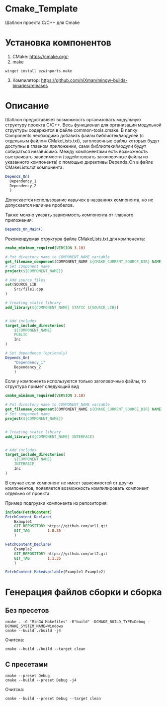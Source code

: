 # Cmake_Template
Шаблон проекта C/C++ для Cmake

# Установка компонентов
1. CMake: https://cmake.org/;
2. make
```
winget install ezwinports.make
```
3. Компилятор: https://github.com/niXman/mingw-builds-binaries/releases

# Описание
Шаблон предоставляет возможность организовать модульную структуру проекта C/C++. Весь функционал для организации модульной структуры содержится в файле common-tools.cmake. В папку Components необходимо добавить файлы библиотек/модулей (с отдельным файлом CMakeLists.txt), заголовочные файлы которых будут доступны в главном приложении, сами библиотеки/модули будут собираться независимо. Между компонентами есть возможность выстраивать зависимости (задействовать заголовочные файлы из указанного компонента) с помощью директивы Depends_On в файле СMakeLists.txt компонента:

```cmake
Depends_On(
  Dependency_1
  Dependency_2
  )
```

Допускается использование кавычек в названиях компонента, но не допускается наличие пробелов.

Также можно указать зависимость компонента от главного приложения:

```cmake
Depends_On_Main()
```

Рекомендуемая структура файла CMakeLists.txt для компонента:

```cmake
cmake_minimum_required(VERSION 3.10)

# Put directory name to COMPONENT_NAME variable
get_filename_component(COMPONENT_NAME ${CMAKE_CURRENT_SOURCE_DIR} NAME)
# Set component name
project(${COMPONENT_NAME})

# Add source files
set(SOURCE_LIB 
    Src/file1.cpp
)

# Creating static library
add_library(${COMPONENT_NAME} STATIC ${SOURCE_LIB})


# Add includes
target_include_directories(
    ${COMPONENT_NAME}
    PUBLIC 
    Inc
)

# Set dependence (optionaly)
Depends_On(
    "Dependency_1"
    Dependency_2
    )
```
Если у компонента используются только заголовочные файлы, то структура примет следующий вид

```cmake
cmake_minimum_required(VERSION 3.10)

# Put directory name to COMPONENT_NAME variable
get_filename_component(COMPONENT_NAME ${CMAKE_CURRENT_SOURCE_DIR} NAME)
# Set component name
project(${COMPONENT_NAME})


# Creating static library
add_library(${COMPONENT_NAME} INTERFACE)


# Add includes
target_include_directories(
    ${COMPONENT_NAME}
    INTERFACE 
    Inc
)
```

В случае если компонент не имеет зависимостей от других компонентов, появляется возможность компилировать компонент отдельно от проекта.

Пример подгрузки компонента из репозитория:

```cmake
include(FetchContent)
FetchContent_Declare(
    Example1
    GIT_REPOSITORY https://github.com/url1.git
    GIT_TAG        1.0.35
    )

FetchContent_Declare(
    Example2
    GIT_REPOSITORY https://github.com/url2.git
    GIT_TAG        1.1.35
    )

FetchContent_MakeAvailable(Example1 Example2)
```

# Генерация файлов сборки и сборка
## Без пресетов
```
cmake . -G "MinGW Makefiles" -B"build" -DCMAKE_BUILD_TYPE=Debug -DCMAKE_SYSTEM_NAME=Windows
cmake --build ./build -j4
```
Очитска:
```
cmake --build ./build --target clean
```


## С пресетами
```
cmake --preset Debug
cmake --build --preset Debug -j4
```
Очитска:
```
cmake --build --preset Debug --target clean
```
